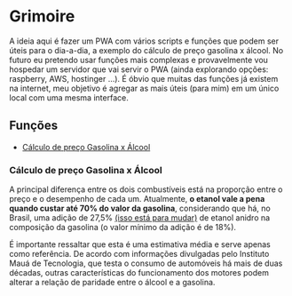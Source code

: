 # Grimoire

A ideia aqui é fazer um PWA com vários scripts e funções que podem ser úteis para o dia-a-dia, a exemplo do cálculo de preço gasolina x álcool. No futuro eu pretendo usar funções mais complexas e provavelmente vou hospedar um servidor que vai servir o PWA (ainda explorando opções: raspberry, AWS, hostinger ...). É óbvio que muitas das funções já existem na internet, meu objetivo é agregar as mais úteis (para mim) em um único local com uma mesma interface.

## Funções
- [Cálculo de preço Gasolina x Álcool](#cálculo-de-preço-gasolina-x-álcool)

### Cálculo de preço Gasolina x Álcool

A principal diferença entre os dois combustíveis está na proporção entre o preço e o desempenho de cada um. Atualmente, **o etanol vale a pena quando custar até 70% do valor da gasolina**, considerando que há, no Brasil, uma adição de 27,5% [(isso está para mudar)](https://g1.globo.com/economia/noticia/2025/03/14/governo-deve-aumentar-percentual-de-etanol-na-gasolina-para-30percent-ainda-em-2025-diz-ministro.ghtml) de etanol anidro na composição da gasolina (o valor mínimo da adição é de 18%).

É importante ressaltar que esta é uma estimativa média e serve apenas como referência. De acordo com informações divulgadas pelo Instituto Mauá de Tecnologia, que testa o consumo de automóveis há mais de duas décadas, outras características do funcionamento dos motores podem alterar a relação de paridade entre o álcool e a gasolina.
